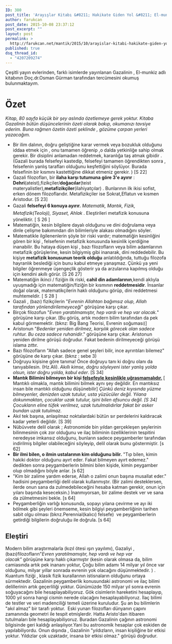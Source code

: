 ```yaml
---
ID: 380
post_title: 'Arayışlar Kitabı &#8211; Hakikate Giden Yol &#8211; El-munkizü minezzalal'
author: farukcan
post_date: 2015-10-08 23:37:12
post_excerpt: ""
layout: post
permalink: >
  http://farukcan.net/mantik/2015/10/arayislar-kitabi-hakikate-giden-yol-el-munkizu-mineddalal/
published: true
dsq_thread_id:
  - "4207209274"
---
```

Çeşitli yayın evlerinden, farklı isimlerde yayınlanan Gazalinin , El-munkiz adlı kitabının Doç.dr.Osman Gürman tarafından tercümesini okumuş bulunmaktayım.
<h1>Özet</h1>
<em>Kitap, 80 sayfa küçük bir şey aslında özetlemeye gerek yoktur. Kitaba Gazalinin bütün düşüncelerinin özeti olarak bakıp, okumanızı tavsiye ederim. Buna rağmen özetin özeti şeklinde , gözüme çarpan yerleri yazacağım.</em>
<ul>
	<li>Bir ilim dalının, doğru geliştiğine karar vermek veya bozukluk olduğunu iddaa etmek için , onu tamamen öğrenip ,o dalda yetkinliğe sahip olmak gerekir. Bir disiplini anlamadan reddetmek, karanlığa taş atmak gibidir . (Gazali burada felsefeyi kastedip, felsefeyi tamamen öğrendikten sonra , felsefenin yanlış tarafları olduğunu keşfettiğini söylüyor. Burada felsefinin bir kısmını kastettiğine dikkat etmeniz gerekir. ) [S 22]</li>
	<li>Gazali filozofları, bir <strong>ilaha karşı tutumuna göre 3'e ayırır</strong> : <strong>Dehri</strong>(ateist),fizikçiler/<strong>doğacılar</strong>(teist materyalistler),<strong>metafizikçiler</strong>(ilahiyatçılar) . Bunlarının ilk ikisi sofist, erken dönem filozoflarıdır. Metafizikçiler ise Sokrat,Eflatun ve kısmen Aristodur. [S 23]</li>
	<li><span style="line-height: 1.6471;">Gazali <strong>felsefeyi 6 konuya ayırır.</strong> <em>Matematik, Mantık, Fizik, Metafizik(Teoloji), Siyaset, Ahlak</em> . Eleştirileri metafizik konusuna yöneliktir. [ S 26 ]</span></li>
	<li>Matematiğin, kesin bilgilere dayalı olduğunu ve dini doğrulama veya dinle çelişme bakımından din bilimleriyle alakası olmadığını söyler.</li>
	<li>Matematikle ilgilenenlerin şöyle bir riski vardır; matematiğin kesinliğini gören bir kişi , felsefenin metafizik konusunda kesinlik içerdiğine inanabilir. Bu hataya düşen kişi , bazı filozofların veya bilim adamlarının metafizik görüşlerine, kesin bilgiymiş gibi inanarak, dini reddedebilir. Bu kişiye <strong>metafizik konusunun teorik olduğu</strong> anlatıldığında, tuttuğu filozofa hayranlık beslediği için bunu kabul etmeye yanaşmaz. Çünkü ya yeni bilgiler öğrenmeye üşengeçlik gösterir ya da arzularına kapılmış olduğu için kendini akıllı görür. [S 26 27]</li>
	<li>Matematiğin ikinci / fiziğin ilk riski, <strong>cahil din adamlarının</strong>,kendi aklıyla uyuşmadığı için matematiğin/fiziğin bir kısmının <strong>reddetmesidir</strong>. İnsanlar doğal olarak, matematikçilerin haklı olduğunu görüp, dini reddetmesi muhtemeldir. [ S 28 ]</li>
	<li>Gazali , (bazı) fizikçilerin "<em>Evrenin Allahtan bağımsız olup, Allah tarafından yönlendirilemeyeceği</em>" görüşüne karşı çıkar.</li>
	<li>Birçok filozofun "<em>Evren yaratılmamıştır, hep vardı ve hep var olacak.</em>" görüşüne karşı çıkar. [Bu görüş, artık modern bilim tarafından da pek kabul görmemektir. (bknz: Big Bang Teorisi, Evrenin soğuması)]</li>
	<li>Aristonun "<em>Bedenler yeniden dirilmez, karşılık görecek olan sadece ruhtur. Bu ceza sadece ruhanidir</em>." görüşüne karşı çıkar. Aristonun yeniden dirilme görüşü doğrudur. Fakat bedenin dirilmeyeceği görüşü islama zıttır.</li>
	<li>Bazı filozofların "Allah sadece genel şeyleri bilir, ince ayrıntıları bilemez" görüşüne de karşı çıkar. (bknz : sebe 3)</li>
	<li>Doğruyu kişisine göre tanıma! Önce doğruyu tanı ki doğru olanı da tanıyabilesin. (Hz.Ali). <em>Akıllı kimse, doğru söyleyeni ister yanlış yolda olsun, ister doğru yolda, kabul eder</em>. [S 34]</li>
	<li><strong>Mantık Bilimini bilmeyen bir kişi <span style="text-decoration: underline;">felsefeyle kesinlikle uğraşmamalıdır.</span> </strong>[ Mantıklı olmakla, mantık bilimini bilmek aynı şey değildir. En mantıksız insan bile mantıklı olduğunu düşünebilir] <em>Çünkü deniz kıyısında yüzme bilmeyenler, denizden uzak tutulur, usta yüzücüler değil. Yılana dokunmaktan, çocuklar uzak tutulur, işini bilen afsuncu değil. [S 34] Çocukların eline tüfek verilmez, uzak tutulmalıdırlar fakat bir asker bundan uzak tutulmaz.</em></li>
	<li>Akıl tek başına, anlaşılmaz noktalardaki bütün sır perdelerini kaldıracak kadar yeterli değildir. [S 39]</li>
	<li>Nübüvvete delil olarak ; Astronomide bin yıldan gerçekleşen şeylerinin bilinmesinin çok zor olduğunu ve ilaç biliminin özelliklerinin tespitini neredeyse imkansız olduğunu, bunların sadece peygamberler tarafından indirilmiş bilgiler olabileceğini söyleyip, delil olarak bunu göstermiştir. [s 62]</li>
	<li><strong>Bir ilmi bilen, o ilmin ustalarının kim olduğunu bilir.</strong> "Tıp bilen, kimin hakiki doktor olduğunu ayırt eder. Fakat bilmeyen ayırt edemez." dedikten sonra peygamberlerin bilmini bilen kişide, kimin peygamber olup olmadığını böyle anlar. [s 62]</li>
	<li>"Kim bir zalime yardım ederse, Allah o zalimi onun başına musallat eder." hadisini peygamberliği delil olarak kullanmıştır. (Bir zalimi desteklersen, ilerde onun sana da zulmedebileceğini hesaba katman gerekir, onun için yılanı başında keseceksin.) İnanmıyorsan, bir zalime destek ver ve sana da zülmetmesini bekle. [s 64]</li>
	<li>Peygamberliğin varlığı konusunda, sopayı yılana çevirme ve ayı iki bölmek gibi şeyleri önemseme, kesin bilgiyi peygamberliğinin tarihen sabit olgu olması (bknz.Perennial(kalıcı) felsefe)  ve peygamberlerin getirdiği bilgilerin doğruluğu ile doğrula. [s 64]</li>
</ul>
<h2>Eleştiri</h2>
Modern bilim araştırmalarla (kızıl ötesi ışın yayılımı), Gazaliyi , (bazı)filozofların"<em>Evren yaratılmamıştır, hep vardı ve hep var olacak" </em>görüşüne karşı haklı çıkarmıştır (kesin olarak olmasa da, bilim camiasında artık pek inananı yoktur, Çoğu bilim adamı 14 milyar yıl önce var olduğunu, milyar yıllar sonrada evrenin yok olacağını düşünmektedir. ) . Kuantum fiziği , klasik fizik kurallarının istisnaların olduğunu ortaya sürmektedir. Gazalinin peygamberlik konusundaki astronomi ve ilaç bilimi delillerinin artık geçerliliği yoktur. Günümüzde 150 milyar yıl sonra evrenin soğuyacağını bile hesaplayabiliyoruz. Gök cisimlerin hareketini hesaplayıp, 1000 yıl sonra hangi cismin nerede olacağını hesaplayabiliyoruz. İlaç bilimi de testler ve veri madenciliği temeli üzerine kuruludur. Şu an bu bilimlerin "akıl almaz" bir tarafı yoktur.  Eski yunan filozofları dünyanın çapını zamanında geometri ile tespit etmişlerdir. Hatta Aristo'dan itibaren tutulmaları bile hesaplayabiliyoruz. Buradan Gazalinin çağının astronomi bilgisinde geri kaldığı anlaşılıyor.Yani bu astronomik hesaplar çok eskiden de yapılabiliyordu. Onun dışında , Gazalinin "yıldızların, insan kişiliğine bir etkisi yoktur. Yıldızlar çok uzaktadır, insana bir etkisi olmaz." görüşü doğrudur.